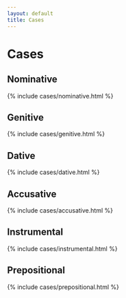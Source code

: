 ```yaml
---
layout: default
title: Cases
---
```

Cases
=====
Nominative
----------
{% include cases/nominative.html %}

Genitive
--------
{% include cases/genitive.html %}

Dative
------
{% include cases/dative.html %}

Accusative
----------
{% include cases/accusative.html %}

Instrumental
------------
{% include cases/instrumental.html %}

Prepositional
-------------
{% include cases/prepositional.html %}
